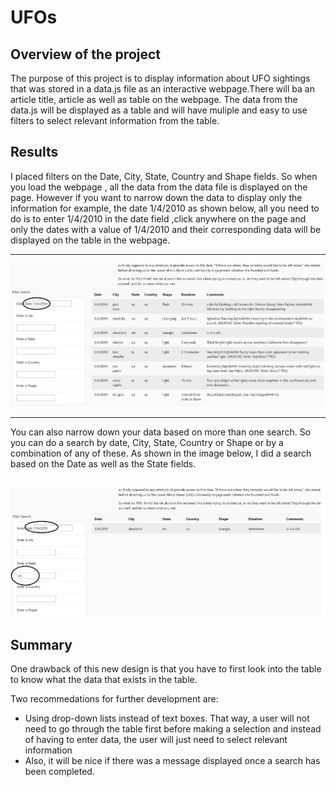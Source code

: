 # UFOs
## Overview of the project
The purpose of this project is to display information about UFO sightings that was stored in a data.js file as an interactive webpage.There will ba an article title, article as well as table on the webpage. The data from the data.js will be displayed as a table and will have muliple and easy to use filters to select relevant information from the table.
##  Results
I placed filters on the Date, City, State, Country and Shape fields. So when you load the webpage , all the data from the data file is displayed on the page. However if you  want to narrow down the data to display only the information for example, the date 1/4/2010 as shown below, all you need to do is to enter 1/4/2010 in the date field ,click anywhere on the page and only the dates with a value of 1/4/2010 and their corresponding data will be displayed on the table in the webpage.

---
![Search based on Date field](https://github.com/Elewekeadanma/UFOs/blob/main/images/DateFilter.png)

---
You can also narrow down your data based on more than one search. So you can do a search by date, City, State, Country or Shape or by a combination of any of these.
As shown in the image below, I did a search based on the Date as well as the State fields. 

![Search based on the Date and State fields](https://github.com/Elewekeadanma/UFOs/blob/main/images/DateStateFilter.png)
---
##  Summary
One drawback of this new design is that you have to first look into the table to know what the data that exists in the table.

Two recommedations for further development are:

- Using drop-down lists instead of text boxes. That way, a user will not need to go through the table first before making a selection and instead of having to enter data, the user will just need to select relevant information 
- Also, it will be nice if there was a message displayed once a search has been completed.

